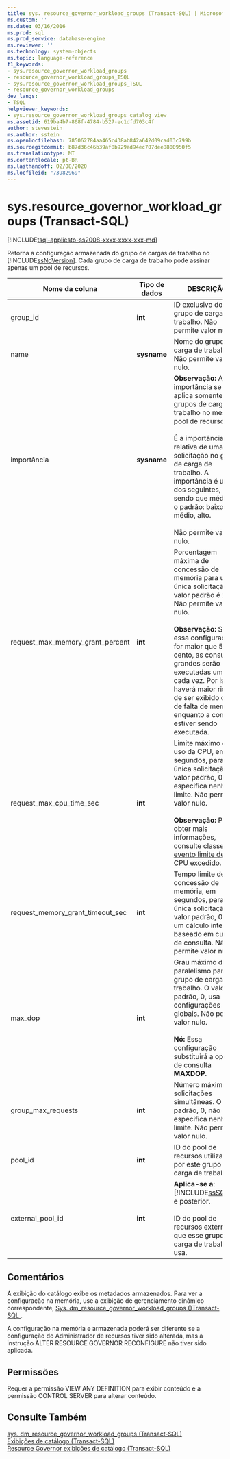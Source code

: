 ```yaml
---
title: sys. resource_governor_workload_groups (Transact-SQL) | Microsoft Docs
ms.custom: ''
ms.date: 03/16/2016
ms.prod: sql
ms.prod_service: database-engine
ms.reviewer: ''
ms.technology: system-objects
ms.topic: language-reference
f1_keywords:
- sys.resource_governor_workload_groups
- resource_governor_workload_groups_TSQL
- sys.resource_governor_workload_groups_TSQL
- resource_governor_workload_groups
dev_langs:
- TSQL
helpviewer_keywords:
- sys.resource_governor_workload_groups catalog view
ms.assetid: 619ba4b7-868f-4784-b527-ec1dfd703c4f
author: stevestein
ms.author: sstein
ms.openlocfilehash: 785062784aa465c438ab842a642d09cad03c799b
ms.sourcegitcommit: b87d36c46b39af8b929ad94ec707dee8800950f5
ms.translationtype: MT
ms.contentlocale: pt-BR
ms.lasthandoff: 02/08/2020
ms.locfileid: "73982969"
---
```

# <a name="sysresource_governor_workload_groups-transact-sql"></a>sys.resource_governor_workload_groups (Transact-SQL)
[!INCLUDE[tsql-appliesto-ss2008-xxxx-xxxx-xxx-md](../../includes/tsql-appliesto-ss2008-xxxx-xxxx-xxx-md.md)]

  Retorna a configuração armazenada do grupo de cargas de trabalho no [!INCLUDE[ssNoVersion](../../includes/ssnoversion-md.md)]. Cada grupo de carga de trabalho pode assinar apenas um pool de recursos.  
  
|Nome da coluna|Tipo de dados|DESCRIÇÃO|  
|-----------------|---------------|-----------------|  
|group_id|**int**|ID exclusivo do grupo de carga de trabalho. Não permite valor nulo.|  
|name|**sysname**|Nome do grupo de carga de trabalho. Não permite valor nulo.|  
|importância|**sysname**|**Observação:** A importância se aplica somente a grupos de carga de trabalho no mesmo pool de recursos.<br /><br /> É a importância relativa de uma solicitação no grupo de carga de trabalho. A importância é um dos seguintes, sendo que médio é o padrão: baixo, médio, alto.<br /><br /> Não permite valor nulo.|  
|request_max_memory_grant_percent|**int**|Porcentagem máxima de concessão de memória para uma única solicitação. O valor padrão é 25. Não permite valor nulo.<br /><br /> **Observação:** Se essa configuração for maior que 50 por cento, as consultas grandes serão executadas uma de cada vez. Por isso, haverá maior risco de ser exibido o erro de falta de memória enquanto a consulta estiver sendo executada.|  
|request_max_cpu_time_sec|**int**|Limite máximo de uso da CPU, em segundos, para uma única solicitação. O valor padrão, 0, não especifica nenhum limite. Não permite valor nulo.<br /><br /> **Observação:** Para obter mais informações, consulte [classe de evento limite de CPU excedido](../../relational-databases/event-classes/cpu-threshold-exceeded-event-class.md).|  
|request_memory_grant_timeout_sec|**int**|Tempo limite de concessão de memória, em segundos, para uma única solicitação. O valor padrão, 0, usa um cálculo interno baseado em custo de consulta. Não permite valor nulo.|  
|max_dop|**int**|Grau máximo de paralelismo para o grupo de carga de trabalho. O valor padrão, 0, usa configurações globais. Não permite valor nulo.<br /><br /> **Nó:** Essa configuração substituirá a opção de consulta **MAXDOP**.|  
|group_max_requests|**int**|Número máximo de solicitações simultâneas. O valor padrão, 0, não especifica nenhum limite. Não permite valor nulo.|  
|pool_id|**int**|ID do pool de recursos utilizado por este grupo de carga de trabalho.|  
|external_pool_id|**int**|**Aplica-se a**: [!INCLUDE[ssSQL15](../../includes/sssql15-md.md)] e posterior.<br /><br /> ID do pool de recursos externos que esse grupo de carga de trabalho usa.|  
  
## <a name="remarks"></a>Comentários  
 A exibição do catálogo exibe os metadados armazenados. Para ver a configuração na memória, use a exibição de gerenciamento dinâmico correspondente, [Sys. dm_resource_governor_workload_groups &#40;&#41;Transact-SQL ](../../relational-databases/system-dynamic-management-views/sys-dm-resource-governor-workload-groups-transact-sql.md).  
  
 A configuração na memória e armazenada poderá ser diferente se a configuração do Administrador de recursos tiver sido alterada, mas a instrução ALTER RESOURCE GOVERNOR RECONFIGURE não tiver sido aplicada.  
  
## <a name="permissions"></a>Permissões  
 Requer a permissão VIEW ANY DEFINITION para exibir conteúdo e a permissão CONTROL SERVER para alterar conteúdo.  
  
## <a name="see-also"></a>Consulte Também  
 [sys. dm_resource_governor_workload_groups &#40;Transact-SQL&#41;](../../relational-databases/system-dynamic-management-views/sys-dm-resource-governor-workload-groups-transact-sql.md)   
 [Exibições de catálogo &#40;Transact-SQL&#41;](../../relational-databases/system-catalog-views/catalog-views-transact-sql.md)   
 [Resource Governor exibições de catálogo &#40;Transact-SQL&#41;](../../relational-databases/system-catalog-views/resource-governor-catalog-views-transact-sql.md)  
  
  
